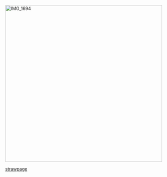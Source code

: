 <img width="500" height="500" alt="IMG_1694" src="https://github.com/user-attachments/assets/6d9fcc29-d948-4a19-baa7-881cd52785b7" />

[strawpage](https://paparazzimurderparty.straw.page/)

